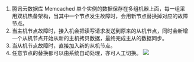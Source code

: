 

1. 腾讯云数据库 Memcached 单个实例的数据保存在多组机器上面，每一组采用双机热备架构，当其中一个节点发生故障时，会用新节点替换掉对应的故障节点。
2. 当主机节点故障时，接入机会把读写请求发送到原来的从机节点，同时会新增一个从机节点开始从新的主机拷贝数据，最终完成主从的数据同步。
3. 当从机节点故障时，直接加入新的从机节点。
4. 任意节点的替换都可以由系统自动处理，亦可人工切换。
![](https://mc.qcloudimg.com/static/img/da620dfc691b0150fc92148f25c530b3/mem_HA.png)
